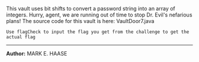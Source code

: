 This vault uses bit shifts to convert a password string into an array of integers. Hurry, agent, we are running out of time to stop Dr. Evil's nefarious plans! The source code for this vault is here: VaultDoor7.java

`Use flagCheck to input the flag you get from the challenge to get the actual flag`

---
**Author:** MARK E. HAASE